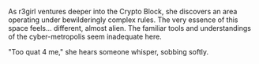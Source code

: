 As r3girl ventures deeper into the Crypto Block, she discovers an area operating under bewilderingly complex rules. The very essence of this space feels… different, almost alien. The familiar tools and understandings of the cyber-metropolis seem inadequate here.

"Too quat 4 me," she hears someone whisper, sobbing softly.
